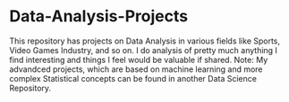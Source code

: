 # Data-Analysis-Projects
This repository has projects on Data Analysis in various fields like Sports, Video Games Industry, and so on. I do analysis of pretty much anything I find interesting and things I feel would be valuable if shared.
Note: My advandced projects, which are based on machine learning and more complex Statistical concepts can be found in another Data Science Repository.

